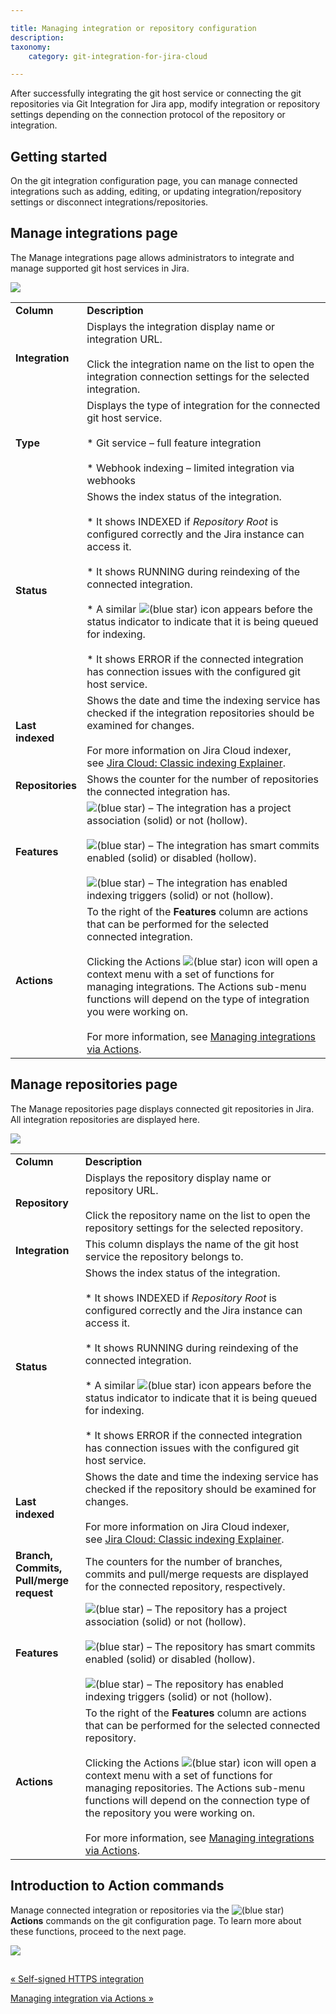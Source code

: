 ```yaml
---

title: Managing integration or repository configuration
description:
taxonomy:
    category: git-integration-for-jira-cloud

---
```

After successfully integrating the git host service or connecting the git repositories via Git Integration for Jira app, modify integration or repository settings depending on the connection protocol of the repository or integration.

## Getting started

On the git integration configuration page, you can manage connected integrations such as adding, editing, or updating integration/repository settings or disconnect integrations/repositories.

## Manage integrations page

The Manage integrations page allows administrators to integrate and manage supported git host services in Jira.

![](https://bigbrassband.atlassian.net/wiki/download/attachments/1923024455/gitcloud-managed-ui-git-integration-list.png?version=1&modificationDate=1648189077493&cacheVersion=1&api=v2)

|     |     |
| --- | --- |
| **Column** | **Description** |
| **Integration** | Displays the integration display name or integration URL.<br><br>Click the integration name on the list to open the integration connection settings for the selected integration. |
| **Type** | Displays the type of integration for the connected git host service.<br><br>*   Git service – full feature integration<br>    <br>*   Webhook indexing – limited integration via webhooks |
| **Status** | Shows the index status of the integration.<br><br>*   It shows INDEXED if _Repository Root_ is configured correctly and the Jira instance can access it.<br>    <br>*   It shows RUNNING during reindexing of the connected integration.<br>    <br>*   A similar ![(blue star)](https://bigbrassband.atlassian.net/wiki/s/-1639011364/6452/8b4898d3c114827e64ec143b4fa79bb76a6cfa5b/_/images/icons/emoticons/star_blue.png) icon appears before the status indicator to indicate that it is being queued for indexing.<br>    <br>*   It shows ERROR if the connected integration has connection issues with the configured git host service. |
| **Last indexed** | Shows the date and time the indexing service has checked if the integration repositories should be examined for changes.<br><br>For more information on Jira Cloud indexer, see [Jira Cloud: Classic indexing Explainer](#). |
| **Repositories** | Shows the counter for the number of repositories the connected integration has. |
| **Features** | ![(blue star)](https://bigbrassband.atlassian.net/wiki/s/-1639011364/6452/8b4898d3c114827e64ec143b4fa79bb76a6cfa5b/_/images/icons/emoticons/star_blue.png) – The integration has a project association (solid) or not (hollow).<br><br>![(blue star)](https://bigbrassband.atlassian.net/wiki/s/-1639011364/6452/8b4898d3c114827e64ec143b4fa79bb76a6cfa5b/_/images/icons/emoticons/star_blue.png) – The integration has smart commits enabled (solid) or disabled (hollow).<br><br>![(blue star)](https://bigbrassband.atlassian.net/wiki/s/-1639011364/6452/8b4898d3c114827e64ec143b4fa79bb76a6cfa5b/_/images/icons/emoticons/star_blue.png) – The integration has enabled indexing triggers (solid) or not (hollow). |
| **Actions** | To the right of the **Features** column are actions that can be performed for the selected connected integration.<br><br>Clicking the Actions ![(blue star)](https://bigbrassband.atlassian.net/wiki/s/-1639011364/6452/8b4898d3c114827e64ec143b4fa79bb76a6cfa5b/_/images/icons/emoticons/star_blue.png) icon will open a context menu with a set of functions for managing integrations. The Actions sub-menu functions will depend on the type of integration you were working on.<br><br>For more information, see [Managing integrations via Actions](#). |

## Manage repositories page

The Manage repositories page displays connected git repositories in Jira. All integration repositories are displayed here.

![](https://bigbrassband.atlassian.net/wiki/download/attachments/1923024455/gitcloud-managed-ui-git-repo-list.png?version=1&modificationDate=1648189296736&cacheVersion=1&api=v2)

|     |     |
| --- | --- |
| **Column** | **Description** |
| **Repository** | Displays the repository display name or repository URL.<br><br>Click the repository name on the list to open the repository settings for the selected repository. |
| **Integration** | This column displays the name of the git host service the repository belongs to. |
| **Status** | Shows the index status of the integration.<br><br>*   It shows INDEXED if _Repository Root_ is configured correctly and the Jira instance can access it.<br>    <br>*   It shows RUNNING during reindexing of the connected integration.<br>    <br>*   A similar ![(blue star)](https://bigbrassband.atlassian.net/wiki/s/-1639011364/6452/8b4898d3c114827e64ec143b4fa79bb76a6cfa5b/_/images/icons/emoticons/star_blue.png) icon appears before the status indicator to indicate that it is being queued for indexing.<br>    <br>*   It shows ERROR if the connected integration has connection issues with the configured git host service. |
| **Last indexed** | Shows the date and time the indexing service has checked if the repository should be examined for changes.<br><br>For more information on Jira Cloud indexer, see [Jira Cloud: Classic indexing Explainer](#). |
| **Branch,**  <br>**Commits,**  <br>**Pull/merge request** | The counters for the number of branches, commits and pull/merge requests are displayed for the connected repository, respectively. |
| **Features** | ![(blue star)](https://bigbrassband.atlassian.net/wiki/s/-1639011364/6452/8b4898d3c114827e64ec143b4fa79bb76a6cfa5b/_/images/icons/emoticons/star_blue.png) – The repository has a project association (solid) or not (hollow).<br><br>![(blue star)](https://bigbrassband.atlassian.net/wiki/s/-1639011364/6452/8b4898d3c114827e64ec143b4fa79bb76a6cfa5b/_/images/icons/emoticons/star_blue.png) – The repository has smart commits enabled (solid) or disabled (hollow).<br><br>![(blue star)](https://bigbrassband.atlassian.net/wiki/s/-1639011364/6452/8b4898d3c114827e64ec143b4fa79bb76a6cfa5b/_/images/icons/emoticons/star_blue.png) – The repository has enabled indexing triggers (solid) or not (hollow). |
| **Actions** | To the right of the **Features** column are actions that can be performed for the selected connected repository.<br><br>Clicking the Actions ![(blue star)](https://bigbrassband.atlassian.net/wiki/s/-1639011364/6452/8b4898d3c114827e64ec143b4fa79bb76a6cfa5b/_/images/icons/emoticons/star_blue.png) icon will open a context menu with a set of functions for managing repositories. The Actions sub-menu functions will depend on the connection type of the repository you were working on.<br><br>For more information, see [Managing integrations via Actions](#). |

## Introduction to Action commands

Manage connected integration or repositories via the ![(blue star)](https://bigbrassband.atlassian.net/wiki/s/-1639011364/6452/8b4898d3c114827e64ec143b4fa79bb76a6cfa5b/_/images/icons/emoticons/star_blue.png) **Actions** commands on the git configuration page. To learn more about these functions, proceed to the next page.

![](https://bigbrassband.atlassian.net/wiki/download/attachments/1923024455/gitcloud-managed-ui-manage-integrations-actions-sel.png?version=1&modificationDate=1648187125452&cacheVersion=1&api=v2)

##

[« Self-signed HTTPS integration](/wiki/spaces/GITCLOUD/pages/1923024386/Self-signed+HTTPS+integration)

[Managing integration via Actions »](/wiki/spaces/GITCLOUD/pages/1923024517)

